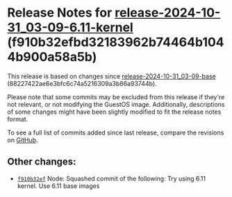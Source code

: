 Release Notes for [**release\-2024\-10\-31\_03\-09\-6\.11\-kernel**](https://github.com/dfinity/ic/tree/release-2024-10-31_03-09-6.11-kernel) (f910b32efbd32183962b74464b1044b900a58a5b)
========================================================================================================================================================================================

This release is based on changes since [release\-2024\-10\-31\_03\-09\-base](https://dashboard.internetcomputer.org/release/88227422ae6e3bfc6c74a5216309a3b86a93744b) (88227422ae6e3bfc6c74a5216309a3b86a93744b).

Please note that some commits may be excluded from this release if they're not relevant, or not modifying the GuestOS image. Additionally, descriptions of some changes might have been slightly modified to fit the release notes format.

To see a full list of commits added since last release, compare the revisions on [GitHub](https://github.com/dfinity/ic/compare/release-2024-10-31_03-09-base...release-2024-10-31_03-09-6.11-kernel).

Other changes:
--------------

* [`f910b32ef`](https://github.com/dfinity/ic/commit/f910b32ef) Node: Squashed commit of the following: Try using 6\.11 kernel. Use 6\.11 base images
